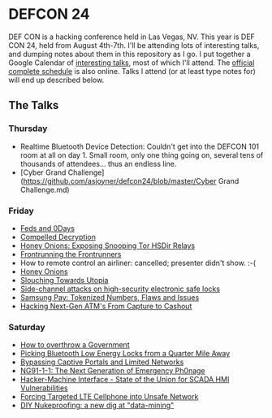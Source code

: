 # DEFCON 24

DEF CON is a hacking conference held in Las Vegas, NV.  This year is DEF CON 24, held from August 4th-7th.  I'll be attending lots of interesting talks, and dumping notes about them in this repository as I go.  I put together a Google Calendar of [interesting talks](https://calendar.google.com/calendar/embed?src=joyner.ws_f8gv1f22fi6plfbkgsms4i8470%40group.calendar.google.com&ctz=America/Los_Angeles), most of which I'll attend.  The [official complete schedule](https://www.defcon.org/html/defcon-24/dc-24-schedule.html) is also online.  Talks I attend (or at least type notes for) will end up described below.

## The Talks
### Thursday
* Realtime Bluetooth Device Detection: Couldn't get into the DEFCON 101 room at all on day 1.  Small room, only one thing going on, several tens of thousands of attendees... thus an endless line.
* [Cyber Grand Challenge](https://github.com/asjoyner/defcon24/blob/master/Cyber Grand Challenge.md)

### Friday
* [Feds and 0Days](https://github.com/asjoyner/defcon24/blob/master/FedsAnd0Days.md)
* [Compelled Decryption](https://github.com/asjoyner/defcon24/blob/master/CompelledDecryption.md)
* [Honey Onions: Exposing Snooping Tor HSDir Relays](https://github.com/asjoyner/defcon24/blob/master/HoneyOnions.md)
* [Frontrunning the Frontrunners](https://github.com/asjoyner/defcon24/blob/master/FrontRunners.md)
* How to remote control an airliner: cancelled; presenter didn't show.  :-(
* [Honey Onions](https://github.com/asjoyner/defcon24/blob/master/HoneyOnions.md)
* [Slouching Towards Utopia](https://github.com/asjoyner/defcon24/blob/master/SlouchingTowardsUtpoia.md)
* [Side-channel attacks on high-security electronic safe locks](https://github.com/asjoyner/defcon24/blob/master/Side-Channel-Locks.md)
* [Samsung Pay: Tokenized Numbers, Flaws and Issues](https://github.com/asjoyner/defcon24/blob/master/Side-Channel-Locks.md)
* [Hacking Next-Gen ATM's From Capture to Cashout](https://github.com/asjoyner/defcon24/blob/master/HackingATMs.md)


### Saturday
* [How to overthrow a Government](https://github.com/asjoyner/defcon24/blob/master/OverthrowGovernment.md)
* [Picking Bluetooth Low Energy Locks from a Quarter Mile Away](https://github.com/asjoyner/defcon24/blob/master/PickingBluetoothLowEnergyLocks.md)
* [Bypassing Captive Portals and Limited Networks](https://github.com/asjoyner/defcon24/blob/master/BypassingCaptivePortals.md)
* [NG91-1-1: The Next Generation of Emergency Ph0nage](https://github.com/asjoyner/defcon24/blob/master/NG911.md)
* [Hacker-Machine Interface - State of the Union for SCADA HMI Vulnerabilities](https://github.com/asjoyner/defcon24/blob/master/SCADA-HMI.md)
* [Forcing Targeted LTE Cellphone into Unsafe Network](https://github.com/asjoyner/defcon24/blob/master/LteRedirection.md)
* [DIY Nukeproofing: a new dig at "data-mining"](https://github.com/asjoyner/defcon24/blob/master/DiyNukeproofing.md)

